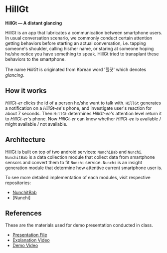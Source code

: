 # HillGt

**HillGt — A distant glancing**

HillGt is an app that lubricates a communication between smartphone users.
In usual conversation scenario, we commonly conduct certain attention getting behaviors
before starting an actual conversation, i.e. tapping someone's shoulder, calling his/her
name, or staring at someone hoping he/she notice you have something to speak. HillGt 
tried to transplant these behaviors to the smartphone.

The name *HillGt* is originated from Korean word '힐끗' which denotes *glancing*.

## How it works

*HillGt-er* clicks the id of a person he/she want to talk with. `HillGt` generates a 
notification on a *HillGt-ee*'s phone, and investigate user's reaction for about
7 seconds. Then `HillGt` determines *HillGt-ee*'s attention level return it to
*HillGt-er*'s phone. Now *HillGt-er* can know whether *HillGt-ee* is available / might
available / not available.

## Architecture

HillGt is built on top of two android services: `NunchiBab` and `Nunchi`.
`NunchitBab` is a data collection module that collect data from smartphone sensors
and convert them to fit `Nunchi` service. `Nunchi` is an insight generation module that
determine how attentive current smartphone user is.

To see more detailed implementation of each modules, visit respective repositories:

* [NunchitBab](https://github.com/kyeong55/NunchitBab)
* [Nunchi]

## References

These are the materials used for demo presentation conducted in class.

* [Presentation File](/docs/presentation.pdf)
* [Explanation Video](/docs/explanation.mov)
* [Demo Video](/docs/demo.mp4)

